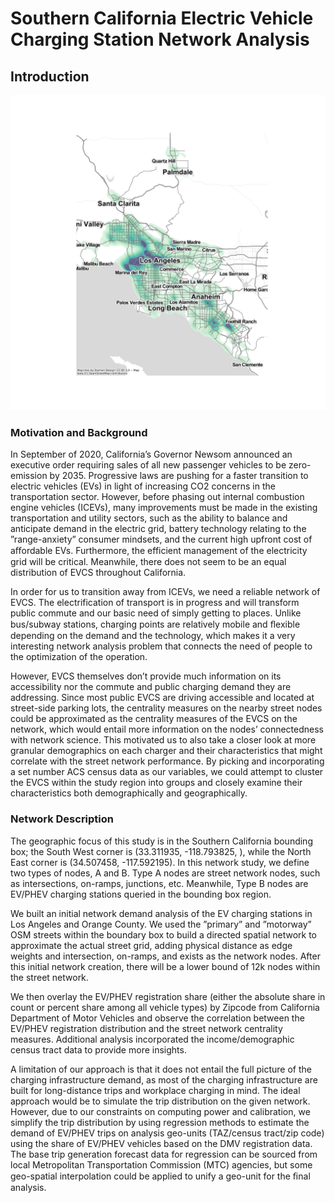# Southern California Electric Vehicle Charging Station Network Analysis
 
## Introduction

![SoCal Charging Station Clustering](/plot/SoCalEVCS_kde_only_basemap.png)

### Motivation and Background

In September of 2020, California’s Governor Newsom announced an executive order requiring sales of all new passenger vehicles to be zero-emission by 2035. Progressive laws are pushing for a faster transition to electric vehicles (EVs) in light of increasing CO2 concerns in the transportation sector. However, before phasing out internal combustion engine vehicles (ICEVs), many improvements must be made in the existing transportation and utility sectors, such as the ability to balance and anticipate demand in the electric grid, battery technology relating to the ”range-anxiety” consumer mindsets, and the current high upfront cost of aﬀordable EVs. Furthermore, the efficient management of the electricity grid will be critical. Meanwhile, there does not seem to be an equal distribution of EVCS throughout California. 

In order for us to transition away from ICEVs, we need a reliable network of EVCS. The electrification of transport is in progress and will transform public commute and our basic need of simply getting to places. Unlike bus/subway stations, charging points are relatively mobile and ﬂexible depending on the demand and the technology, which makes it a very interesting network analysis problem that connects the need of people to the optimization of the operation.

However, EVCS themselves don’t provide much information on its accessibility nor the commute and public charging demand they are addressing. Since most public EVCS are driving accessible and located at street-side parking lots, the centrality measures on the nearby street nodes could be approximated as the centrality measures of the EVCS on the network, which would entail more information on the nodes’ connectedness with network science. This motivated us to also take a closer look at more granular demographics on each charger and their characteristics that might correlate with the street network performance. By picking and incorporating a set number ACS census data as our variables, we could attempt to cluster the EVCS within the study region into groups and closely examine their characteristics both demographically and geographically.


### Network Description 

The geographic focus of this study is in the Southern California bounding box; the South West corner is (33.311935, -118.793825, ), while the North East corner is (34.507458, -117.592195). In this network study, we define two types of nodes, A and B. Type A nodes are street network nodes, such as intersections, on-ramps, junctions, etc. Meanwhile, Type B nodes are EV/PHEV charging stations queried in the bounding box region. 

We built an initial network demand analysis of the EV charging stations in Los Angeles and Orange County. We used the ”primary” and ”motorway” OSM streets within the boundary box to build a directed spatial network to approximate the actual street grid, adding physical distance as edge weights and intersection, on-ramps, and exists as the network nodes. After this initial network creation, there will be a lower bound of 12k nodes within the street network. 

We then overlay the EV/PHEV registration share (either the absolute share in count or percent share among all vehicle types) by Zipcode from California Department of Motor Vehicles and observe the correlation between the EV/PHEV registration distribution and the street network centrality measures. Additional analysis incorporated the income/demographic census tract data to provide more insights.

A limitation of our approach is that it does not entail the full picture of the charging infrastructure demand, as most of the charging infrastructure are built for long-distance trips and workplace charging in mind. The ideal approach would be to simulate the trip distribution on the given network. However, due to our constraints on computing power and calibration, we simplify the trip distribution by using regression methods to estimate the demand of EV/PHEV trips on analysis geo-units (TAZ/census tract/zip code) using the share of EV/PHEV vehicles based on the DMV registration data. The base trip generation forecast data for regression can be sourced from local Metropolitan Transportation Commission (MTC) agencies, but some geo-spatial interpolation could be applied to unify a geo-unit for the ﬁnal analysis.


